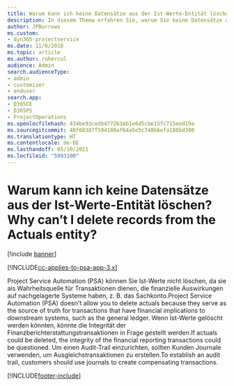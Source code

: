 ```yaml
---
title: Warum kann ich keine Datensätze aus der Ist-Werte-Entität löschen?
description: In diesem Thema erfahren Sie, warum Sie keine Datensätze aus der Ist-Werte-Entität löschen können.
author: JPBurrows
ms.custom:
- dyn365-projectservice
ms.date: 11/6/2018
ms.topic: article
ms.author: ruhercul
audience: Admin
search.audienceType:
- admin
- customizer
- enduser
search.app:
- D365CE
- D365PS
- ProjectOperations
ms.openlocfilehash: 434be93cedb4772616b1e6d5cbe15fc715eed19a
ms.sourcegitcommit: 40f68387f594180af64a5e5c748b6efa188bd300
ms.translationtype: HT
ms.contentlocale: de-DE
ms.lasthandoff: 05/10/2021
ms.locfileid: "5993100"
---
```

# <a name="why-cant-i-delete-records-from-the-actuals-entity"></a><span data-ttu-id="ad15d-103">Warum kann ich keine Datensätze aus der Ist-Werte-Entität löschen?</span><span class="sxs-lookup"><span data-stu-id="ad15d-103">Why can’t I delete records from the Actuals entity?</span></span>

[!include [banner](../includes/psa-now-project-operations.md)]

[!INCLUDE[cc-applies-to-psa-app-3.x](../includes/cc-applies-to-psa-app-3x.md)]

<span data-ttu-id="ad15d-104">Project Service Automation (PSA) können Sie Ist-Werte nicht löschen, da sie als Wahrheitsquelle für Transaktionen dienen, die finanzielle Auswirkungen auf nachgelagerte Systeme haben, z. B. das Sachkonto.</span><span class="sxs-lookup"><span data-stu-id="ad15d-104">Project Service Automation (PSA) doesn't allow you to delete actuals because they serve as the source of truth for transactions that have financial implications to downstream systems, such as the general ledger.</span></span> <span data-ttu-id="ad15d-105">Wenn Ist-Werte gelöscht werden könnten, könnte die Integrität der Finanzberichterstattungstransaktionen in Frage gestellt werden.</span><span class="sxs-lookup"><span data-stu-id="ad15d-105">If actuals could be deleted, the integrity of the financial reporting transactions could be questioned.</span></span> <span data-ttu-id="ad15d-106">Um einen Audit-Trail einzurichten, sollten Kunden Journale verwenden, um Ausgleichstransaktionen zu erstellen.</span><span class="sxs-lookup"><span data-stu-id="ad15d-106">To establish an audit trail, customers should use journals to create compensating transactions.</span></span>



[!INCLUDE[footer-include](../includes/footer-banner.md)]